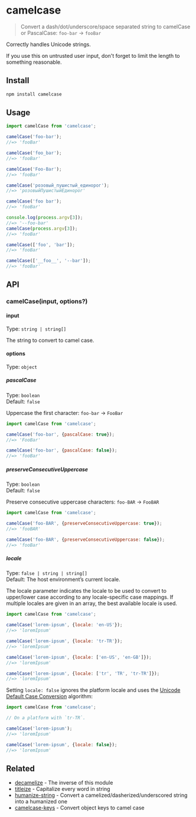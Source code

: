 # camelcase

> Convert a dash/dot/underscore/space separated string to camelCase or PascalCase: `foo-bar` → `fooBar`

Correctly handles Unicode strings.

If you use this on untrusted user input, don't forget to limit the length to something reasonable.

## Install

```sh
npm install camelcase
```

## Usage

```js
import camelCase from 'camelcase';

camelCase('foo-bar');
//=> 'fooBar'

camelCase('foo_bar');
//=> 'fooBar'

camelCase('Foo-Bar');
//=> 'fooBar'

camelCase('розовый_пушистый_единорог');
//=> 'розовыйПушистыйЕдинорог'

camelCase('foo bar');
//=> 'fooBar'

console.log(process.argv[3]);
//=> '--foo-bar'
camelCase(process.argv[3]);
//=> 'fooBar'

camelCase(['foo', 'bar']);
//=> 'fooBar'

camelCase(['__foo__', '--bar']);
//=> 'fooBar'
```

## API

### camelCase(input, options?)

#### input

Type: `string | string[]`

The string to convert to camel case.

#### options

Type: `object`

##### pascalCase

Type: `boolean`\
Default: `false`

Uppercase the first character: `foo-bar` → `FooBar`

```js
import camelCase from 'camelcase';

camelCase('foo-bar', {pascalCase: true});
//=> 'FooBar'

camelCase('foo-bar', {pascalCase: false});
//=> 'fooBar'
```

##### preserveConsecutiveUppercase

Type: `boolean`\
Default: `false`

Preserve consecutive uppercase characters: `foo-BAR` → `FooBAR`

```js
import camelCase from 'camelcase';

camelCase('foo-BAR', {preserveConsecutiveUppercase: true});
//=> 'fooBAR'

camelCase('foo-BAR', {preserveConsecutiveUppercase: false});
//=> 'fooBar'
````

##### locale

Type: `false | string | string[]`\
Default: The host environment’s current locale.

The locale parameter indicates the locale to be used to convert to upper/lower case according to any locale-specific case mappings. If multiple locales are given in an array, the best available locale is used.

```js
import camelCase from 'camelcase';

camelCase('lorem-ipsum', {locale: 'en-US'});
//=> 'loremIpsum'

camelCase('lorem-ipsum', {locale: 'tr-TR'});
//=> 'loremİpsum'

camelCase('lorem-ipsum', {locale: ['en-US', 'en-GB']});
//=> 'loremIpsum'

camelCase('lorem-ipsum', {locale: ['tr', 'TR', 'tr-TR']});
//=> 'loremİpsum'
```

Setting `locale: false` ignores the platform locale and uses the [Unicode Default Case Conversion](https://unicode-org.github.io/icu/userguide/transforms/casemappings.html#simple-single-character-case-mapping) algorithm:

```js
import camelCase from 'camelcase';

// On a platform with `tr-TR`.

camelCase('lorem-ipsum');
//=> 'loremİpsum'

camelCase('lorem-ipsum', {locale: false});
//=> 'loremIpsum'
```

## Related

- [decamelize](https://github.com/sindresorhus/decamelize) - The inverse of this module
- [titleize](https://github.com/sindresorhus/titleize) - Capitalize every word in string
- [humanize-string](https://github.com/sindresorhus/humanize-string) - Convert a camelized/dasherized/underscored string into a humanized one
- [camelcase-keys](https://github.com/sindresorhus/camelcase-keys) - Convert object keys to camel case
